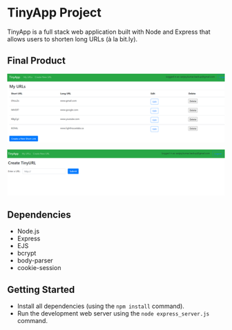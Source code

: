 # TinyApp Project

TinyApp is a full stack web application built with Node and Express that allows users to shorten long URLs (à la bit.ly).

## Final Product

!["urls page"](docs/urls-page.png)

!["Create URLs"](docs/create-urls.png)

## Dependencies

- Node.js
- Express
- EJS
- bcrypt
- body-parser
- cookie-session

## Getting Started

- Install all dependencies (using the `npm install` command).
- Run the development web server using the `node express_server.js` command.

